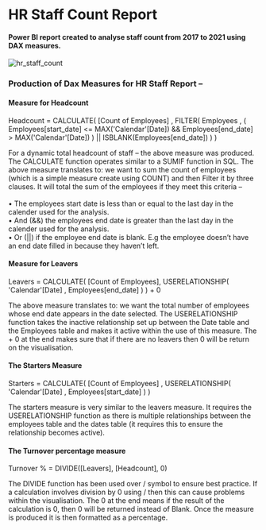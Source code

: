 # HR Staff Count Report
#### Power BI report created to analyse staff count from 2017 to 2021 using DAX measures.

![hr_staff_count](https://user-images.githubusercontent.com/99413257/169857026-5fb844b1-b43e-4727-a8e2-46534a0d0e8e.gif)

### Production of Dax Measures for HR Staff Report –

#### Measure for Headcount

Headcount = 
CALCULATE( 
    [Count of Employees]
    , FILTER( 
        Employees
        , (
        Employees[start_date] <= MAX('Calendar'[Date]) 
        && Employees[end_date] > MAX('Calendar'[Date]) 
        ) || ISBLANK(Employees[end_date])
    ) 
)

For a dynamic total headcount of staff – the above measure was produced. The CALCULATE function operates similar to a SUMIF function in SQL. The above measure translates to: we want to sum the count of employees (which is a simple measure create using COUNT) and then Filter it by three clauses.
It will total the sum of the employees if they meet this criteria – <br/> <br/>
•	The employees start date is less than or equal to the last day in the calender used for the analysis. <br/>
•	And (&&) the employees end date is greater than the last day in the calender used for the analysis. <br/>
•	Or (||) if the employee end date is blank. E.g the employee doesn’t have an end date filled in because they haven’t left. <br/>
 

#### Measure for Leavers 

Leavers = 
CALCULATE( 
[Count of Employees], 
USERELATIONSHIP(
'Calendar'[Date]
, Employees[end_date]
) 
) + 0

The above measure translates to: we want the total number of employees whose end date appears in the date selected. The USERELATIONSHIP function takes the inactive relationship set up between the Date table and the Employees table and makes it active within the use of this measure. The + 0 at the end makes sure that if there are no leavers then 0 will be return on the visualisation. 

#### The Starters Measure

Starters = 
CALCULATE( 
[Count of Employees]
, USERELATIONSHIP(
    'Calendar'[Date]
    , Employees[start_date] 
    )
)

The starters measure is very similar to the leavers measure. It requires the USERELATIONSHIP function as there is multiple relationships between the employees table and the dates table (it requires this to ensure the relationship becomes active). 


#### The Turnover percentage measure

Turnover % = DIVIDE([Leavers], [Headcount], 0)

The DIVIDE function has been used over / symbol to ensure best practice. If a calculation involves division by 0 using / then this can cause problems within the visualisation. The 0 at the end means if the result of the calculation is 0, then 0 will be returned instead of Blank. Once the measure is produced it is then formatted as a percentage. 

